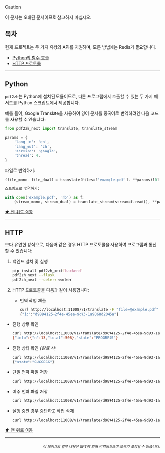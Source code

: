 > [!CAUTION]
>
> 이 문서는 오래된 문서이므로 참고하지 마십시오.

<h2 id="toc">목차</h2>
현재 프로젝트는 두 가지 유형의 API를 지원하며, 모든 방법에는 Redis가 필요합니다.

- [Python의 함수 호출](#api-python)
- [HTTP 프로토콜](#api-http)

---

<h2 id="api-python">Python</h2>

`pdf2zh`는 Python에 설치된 모듈이므로, 다른 프로그램에서 호출할 수 있는 두 가지 메서드를 Python 스크립트에서 제공합니다.

예를 들어, Google Translate을 사용하여 영어 문서를 중국어로 번역하려면 다음 코드를 사용할 수 있습니다:

```python
from pdf2zh_next import translate, translate_stream

params = {
    'lang_in': 'en',
    'lang_out': 'zh',
    'service': 'google',
    'thread': 4,
}
```

파일로 번역하기:

```python
(file_mono, file_dual) = translate(files=['example.pdf'], **params)[0]
```

```markdown
스트림으로 번역하기:
```

```python
with open('example.pdf', 'rb') as f:
    (stream_mono, stream_dual) = translate_stream(stream=f.read(), **params)
```

[⬆️ 맨 위로 이동](#toc)

---

<h2 id="api-http">HTTP</h2>

보다 유연한 방식으로, 다음과 같은 경우 HTTP 프로토콜을 사용하여 프로그램과 통신할 수 있습니다:

1. 백엔드 설치 및 실행

   ```bash
   pip install pdf2zh_next[backend]
   pdf2zh_next --flask
   pdf2zh_next --celery worker
   ```

2. HTTP 프로토콜을 다음과 같이 사용합니다:

   - 번역 작업 제출

     ```bash
     curl http://localhost:11008/v1/translate -F "file=@example.pdf" -F "data={\"lang_in\":\"en\",\"lang_out\":\"zh\",\"service\":\"google\",\"thread\":4}"
     {"id":"d9894125-2f4e-45ea-9d93-1a9068d2045a"}
     ```

- 진행 상황 확인

     ```bash
     curl http://localhost:11008/v1/translate/d9894125-2f4e-45ea-9d93-1a9068d2045a
     {"info":{"n":13,"total":506},"state":"PROGRESS"}
     ```

- 진행 상태 확인 _(완료 시)_

     ```bash
     curl http://localhost:11008/v1/translate/d9894125-2f4e-45ea-9d93-1a9068d2045a
     {"state":"SUCCESS"}
     ```

- 단일 언어 파일 저장

     ```bash
     curl http://localhost:11008/v1/translate/d9894125-2f4e-45ea-9d93-1a9068d2045a/mono --output example-mono.pdf
     ```

- 이중 언어 파일 저장

     ```bash
     curl http://localhost:11008/v1/translate/d9894125-2f4e-45ea-9d93-1a9068d2045a/dual --output example-dual.pdf
     ```

- 실행 중인 경우 중단하고 작업 삭제
     ```bash
     curl http://localhost:11008/v1/translate/d9894125-2f4e-45ea-9d93-1a9068d2045a -X DELETE
     ```

[⬆️ 맨 위로 이동](#toc)

---

<div align="right"> 
<h6><small>이 페이지의 일부 내용은 GPT에 의해 번역되었으며 오류가 포함될 수 있습니다.</small></h6>